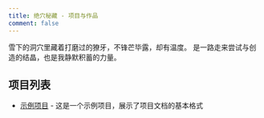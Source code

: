 ```yaml
---
title: 绝穴秘藏 - 项目与作品
comment: false
---
```


雪下的洞穴里藏着打磨过的獠牙，不锋芒毕露，却有温度。
是一路走来尝试与创造的结晶，也是我静默积蓄的力量。

## 项目列表

- [示例项目](./example-project.md) - 这是一个示例项目，展示了项目文档的基本格式

